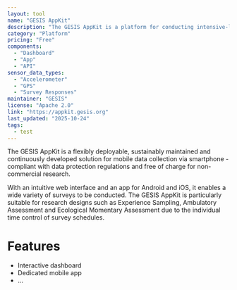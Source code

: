 ```yaml
---
layout: tool
name: "GESIS AppKit"
description: "The GESIS AppKit is a platform for conducting intensive-longitudinal smartphone studies."
category: "Platform"
pricing: "Free"
components:
  - "Dashboard"
  - "App"
  - "API"
sensor_data_types:
  - "Accelerometer"
  - "GPS"
  - "Survey Responses"
maintainer: "GESIS"
license: "Apache 2.0"
link: "https://appkit.gesis.org"
last_updated: "2025-10-24"
tags:
  - test
---
```


The GESIS AppKit is a flexibly deployable, sustainably maintained and continuously developed solution for mobile data collection via smartphone - compliant with data protection regulations and free of charge for non-commercial research.

With an intuitive web interface and an app for Android and iOS, it enables a wide variety of surveys to be conducted. The GESIS AppKit is particularly suitable for research designs such as Experience Sampling, Ambulatory Assessment and Ecological Momentary Assessment due to the individual time control of survey schedules.

# Features

- Interactive dashboard
- Dedicated mobile app
- ...